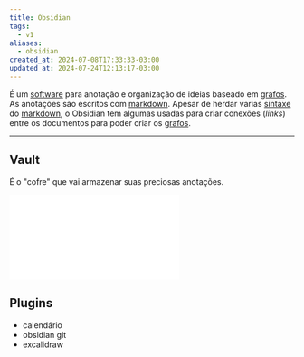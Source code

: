 ```yaml
---
title: Obsidian
tags:
  - v1
aliases:
  - obsidian
created_at: 2024-07-08T17:33:33-03:00
updated_at: 2024-07-24T12:13:17-03:00
---
```


É um [software](../07/2024-07-02-Software.md) para anotação e organização de ideias baseado em [grafos](_insight/2024/07/2024-07-12-Grafos.md). As anotações são escritos com [markdown](_draft/2024/07/2024-07-08-Markdown.md). Apesar de herdar varias [sintaxe](_insight/2024/07/2024-07-12-Sintaxe.md) do [markdown](_draft/2024/07/2024-07-08-Markdown.md), o Obsidian tem algumas usadas para criar conexões (_links_) entre os documentos para poder criar os [grafos](_insight/2024/07/2024-07-12-Grafos.md).

---
## Vault

É o "cofre" que vai armazenar suas preciosas anotações.

![Sintaxe](_insight/2024/07/2024-07-12-Obsidian_Sintaxe.md)

## Plugins 

- calendário
- obsidian git
- excalidraw